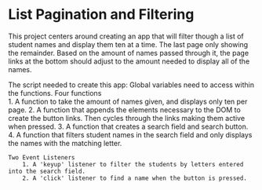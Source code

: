 # List Pagination and Filtering
 
This project centers around creating an app that will filter though a list of student names and display them ten
at a time. The last page only showing the remainder. Based on the amount of names passed through it, the page links at the bottom should adjust to the amount needed to display all of the names.

The script needed to create this app:
    Global variables need to access within the functions.
    Four functions  
        1. A function to take the amount of names given, and displays only ten per page. 
        2. A function that appends the elements necessary to the DOM to create the button links. Then
           cycles through the links making them active when pressed. 
        3. A function that creates a search field and search button.
        4. A function that filters student names in the search field and only displays the names with the matching letter. 
    
    Two Event Listeners
        1. A 'keyup' listener to filter the students by letters entered into the search field.
        2. A 'click' listener to find a name when the button is pressed. 
   